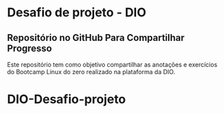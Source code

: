 # Desafio de projeto - DIO
## Repositório no GitHub Para Compartilhar Progresso

Este repositório tem como objetivo compartilhar as anotações e exercícios do Bootcamp Linux do zero realizado na plataforma da DIO.
# DIO-Desafio-projeto
